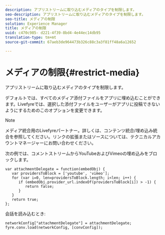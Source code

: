 ```yaml
---
description: アプリストリームに取り込むメディアのタイプを制限します。
seo-description: アプリストリームに取り込むメディアのタイプを制限します。
seo-title: メディアの制限
solution: Experience Manager
title: メディアの制限
uuid: c470c985- d221-4f39-8bd4-4e44ec14db95
translation-type: tm+mt
source-git-commit: 67aeb3de964473b326c88c3a3f81ff48a6a12652

---
```



# メディアの制限{#restrict-media}

アプリストリームに取り込むメディアのタイプを制限します。

デフォルトでは、すべてのメディア添付ファイルをアプリに埋め込むことができます。Livefyreでは、選択した添付ファイルをユーザーがアプリに投稿できないようにするためのこのオプションを変更できます。

>[!NOTE]
>
>メディア統合用のLivefyreパートナー。詳しくは、コンテンツ統合/埋め込み統合を参照してください。リンクの拡張またはソースについては、テクニカルアカウントマネージャーにお問い合わせください。

次の例では、コメントストリームからYouTubeおよびVimeoの埋め込みをブロックします。

```
var attachmentDelegate = function(embedObj) { 
   var providersToBlock = ['youtube', 'vimeo']; 
   for (var i=0, len=providersToBlock.length; i<len; i++) { 
      if (embedObj.provider_url.indexOf(providersToBlock[i]) > -1) { 
         return false; 
      } 
   } 
   return true; 
};
```

会話を読み込むとき:

```
networkConfig["attachmentDelegate"] = attachmentDelegate; 
fyre.conv.load(networkConfig, [convConfig]);
```

